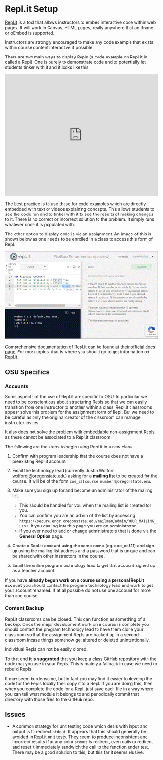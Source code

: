 # Repl.it Setup

[Repl.it](repl.it) is a tool that allows instructors to embed interactive code within web pages. It will work in Canvas, HTML pages, really anywhere that an iframe or oEmbed is supported.

Instructors are strongly encouraged to make any code example that exists within course content interactive if possible. 

There are two main ways to display Repls (a code example on Repl.it is called a Repl). One is purely to demonstrate code and to potentially let students tinker with it and it looks like this

<iframe height="400px" width="100%" src="https://repl.it/@JustinWolford/If-Bank-Conditional?lite=true" scrolling="no" frameborder="no" allowtransparency="true" allowfullscreen="true" sandbox="allow-forms allow-pointer-lock allow-popups allow-same-origin allow-scripts allow-modals"></iframe>

The best practice is to use these for code examples which are directly embedded with text or videos explaining concepts. This allows students to see the code run and to tinker with it to see the results of making changes to it. There is no correct or incorrect solution to the problem. It simply runs whatever code it is populated with.

The other option to display code is via an assignment. An image of this is shown below as one needs to be enrolled in a class to access this form of Repl.

![Classroom Assignment](./images/repl-class.gif)

Comprehensive documentation of Repl.it can be found [at their official docs page](https://repl.it/site/docs/repls/intro). For most topics, that is where you should go to get information on Repl.it.

## OSU Specifics

### Accounts

Some aspects of the use of Repl.it are specific to OSU. In particular we need to be conscientious about structuring Repls so that we can easily transition from one instructor to another within a class. Repl.it classrooms appear solve this problem for the assignment form of Repl. But we need to be careful as only the original creator of the classroom can manage instructor invites.

It also does not solve the problem with embeddable non-assignment Repls as these cannot be associated to a Repl.it classroom.

The following are the steps to begin using Repl.it in a new class.

1. Confirm with program leadership that the course does not have a preexisting Repl.it account.
2. Email the technology lead (currently Justin Wolford wolfordj@oregonstate.edu) asking for a **mailing list** to be created for the course. It will be of the form `coe_cs[course number]@oregonstate.edu`.
3. Make sure you sign up for and become an administrator of the mailing list.

   - This should be handled for you when the mailing list is created for you.
   - You can confirm you are an admin of the list by accessing `https://secure.engr.oregonstate.edu/mailman/admin/YOUR_MAILING_LIST`. If you can log into this page you are an administrator.
   - If you ever need to add or change administrators that is done via the **General Option** page.

4. Create a Repl.it account using the same name (eg. coe_cs511) and sign up using the mailing list address and a password that is unique and can be shared with other instructors in the course.
5. Email the online program technology lead to get that account signed up as a teacher account

If you have **already begun work on a course using a personal Repl.it account** you should contact the program technology lead and work to get your account renamed. If at all possible do not use one account for more than one course.

### Content Backup

Repl.it classrooms can be cloned. This can function as something of a backup. Once the major development work on a course is complete you should contact the program technology lead to have them clone your classroom so that the assignment Repls are backed up in a second classroom incase things somehow get altered or deleted unintentionally.

Individual Repls can not be easily cloned.

To that end **it is suggested** that you keep a class GitHub repository with the code that you use in your Repls. This is mainly a fallback in case we need to rebuild Repls.

It may seem burdensome, but in fact you may find it easier to develop the code for the Repls locally then copy it to a Repl. If you are doing this, then when you complete the code for a Repl, just save each file in a way where you can tell what module it belongs to and periodically commit that directory with those files to the GitHub repo.

## Issues

- A common strategy for unit testing code which deals with input and output is to redirect `stdout`. It appears that this should generally be avoided in Repl.it unit tests. They seem to produce inconsistent and incorrect results if at any point `stdout` is redirect, even calls to redirect and reset it immediately sandwich the call to the function under test. There may be a good solution to this, but this far it seems elusive.
